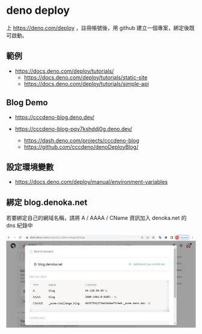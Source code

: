 # deno deploy

上 https://deno.com/deploy ，註冊帳號後，用 github 建立一個專案，綁定後既可啟動。

## 範例

* https://docs.deno.com/deploy/tutorials/
    * https://docs.deno.com/deploy/tutorials/static-site
    * https://docs.deno.com/deploy/tutorials/simple-api

## Blog Demo

* https://cccdeno-blog.deno.dev/

* https://cccdeno-blog-pqv7kshddj0g.deno.dev/
    * https://dash.deno.com/projects/cccdeno-blog
    * https://github.com/cccdeno/denoDeployBlog/

## 設定環境變數

* https://docs.deno.com/deploy/manual/environment-variables


## 綁定 blog.denoka.net

若要綁定自己的網域名稱，請將 A  / AAAA / CName 資訊加入 denoka.net 的 dns 紀錄中

![](./img/blog.denoka.net.png)

